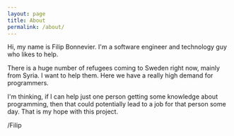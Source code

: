 ```yaml
---
layout: page
title: About
permalink: /about/
---
```


<amp-img width="600" height="248" layout="responsive" src="/assets/images/author.jpg"></amp-img>

Hi,
my name is Filip Bonnevier.
I'm a software engineer and technology guy who likes to help.

There is a huge number of refugees coming to Sweden right now,
mainly from Syria.
I want to help them.
Here we have a really high demand for programmers.

I'm thinking, if I can help just one person getting some knowledge about programming,
then that could potentially lead to a job for that person some day.
That is my hope with this project.

/Filip
